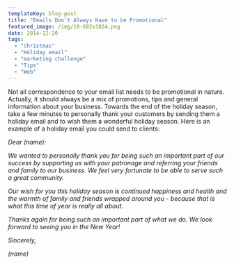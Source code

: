 ```yaml
---
templateKey: blog-post
title: "Emails Don’t Always Have to be Promotional"
featured_image: /img/18-682x1024.png
date: 2014-12-20
tags:
  - "christmas"
  - "Holiday email"
  - "marketing challenge"
  - "Tips"
  - "Web"
---
```


Not all correspondence to your email list needs to be promotional in nature. Actually, it should always be a mix of promotions, tips and general information about your business. Towards the end of the holiday season, take a few minutes to personally thank your customers by sending them a holiday email and to wish them a wonderful holiday season. Here is an example of a holiday email you could send to clients:

_Dear (name):_

_We wanted to personally thank you for being such an important part of our success by supporting us with your patronage and referring your friends and family to our business. We feel very fortunate to be able to serve such a great community._

_Our wish for you this holiday season is continued happiness and health and the warmth of family and friends wrapped around you - because that is what this time of year is really all about._

_Thanks again for being such an important part of what we do. We look forward to seeing you in the New Year!_

_Sincerely,_

_(name)_

